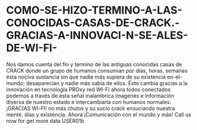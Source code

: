 # COMO-SE-HIZO-TERMINO-A-LAS-CONOCIDAS-CASAS-DE-CRACK.-GRACIAS-A-INNOVACI-N-SE-ALES-DE-WI-FI-
Nos damos cuenta del fin y termino de las antiguas conocidas casas de CRACK donde un grupo de humanos consumian por dias, horas, semanas ésta nociva sustancia sin que nadie más supiera de su existencia en-el-mundo; desaparecían y nadie más sabía de ellos. Ésto cambia gracias a la innovación en tecnologia PROxy red WI-FI ahora todos conectados podemos a través de ésta señal inalambrica imagenes e información diversa de nuestro estado e intercambiarla con humanos normales. ¡GRACIAS WI-FI! no más chulos y su sucio crack ensuciando nuestra mente, días y existencia. Ahora ¡Comunicación con el mundo y más! Call us now for get more data USER01b
